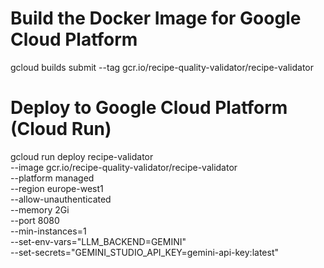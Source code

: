 # Build the Docker Image for Google Cloud Platform

gcloud builds submit --tag gcr.io/recipe-quality-validator/recipe-validator

# Deploy to Google Cloud Platform (Cloud Run)

gcloud run deploy recipe-validator \
--image gcr.io/recipe-quality-validator/recipe-validator \
--platform managed \
--region europe-west1 \
--allow-unauthenticated \
--memory 2Gi \
--port 8080 \
--min-instances=1 \
--set-env-vars="LLM_BACKEND=GEMINI" \
--set-secrets="GEMINI_STUDIO_API_KEY=gemini-api-key:latest"


